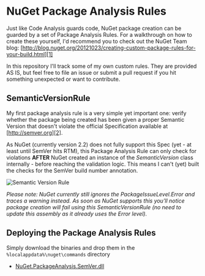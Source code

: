 NuGet Package Analysis Rules
============================

Just like Code Analysis guards code, NuGet package creation can be guarded by a set of Package Analysis Rules.
For a walkthrough on how to create these yourself, I'd recommend you to check out the NuGet Team blog: [http://blog.nuget.org/20121023/creating-custom-package-rules-for-your-build.html][1]

In this repository I'll track some of my own custom rules. They are provided AS IS, but feel free to file an issue or submit a pull request if you hit something unexpected or want to contribute.

SemanticVersionRule
-------------------

My first package analysis rule is a very simple yet important one: verify whether the package being created has been given a proper Semantic Version that doesn't violate the official Specification available at [http://semver.org][2].

As NuGet (currently version 2.2) does not fully support this Spec (yet - at least until SemVer hits RTM), this Package Analysis Rule can only check for violations **AFTER** NuGet created an instance of the *SemanticVersion* class internally - before reaching the validation logic. This means I can't (yet) built the checks for the SemVer build number annotation.

![Semantic Version Rule](https://raw.github.com/xavierdecoster/NuGet.PackageAnalysis/master/Images/SemanticVersionRule.png)

*Please note: NuGet currently still ignores the PackageIssueLevel.Error and traces a warning instead. As soon as NuGet supports this you'll notice package creation will fail using this SemanticVersionRule (no need to update this assembly as it already uses the Error level).*

Deploying the Package Analysis Rules
------------------------------------
Simply download the binaries and drop them in the `%localappdata%\nuget\commands` directory
* [NuGet.PackageAnalysis.SemVer.dll][3]

[1]:http://blog.nuget.org/20121023/creating-custom-package-rules-for-your-build.html
[2]:http://semver.org
[3]:https://github.com/xavierdecoster/NuGet.PackageAnalysis/raw/master/Drops/NuGet.PackageAnalysis.SemVer.dll
